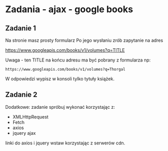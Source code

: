 # Zadania - ajax - google books

## Zadanie 1
Na stronie masz prosty formularz
Po jego wysłaniu zrób zapytanie na adres

https://www.googleapis.com/books/v1/volumes?q=TITLE

Uwaga - ten TITLE na końcu adresu ma być pobrany z formularza np:

```
https://www.googleapis.com/books/v1/volumes?q=Thorgal
```

W odpowiedzi wypisz w konsoli tylko tytuły książek.

## Zadanie 2
Dodatkowe: zadanie spróbuj wykonać korzystając z:
* XMLHttpRequest
* Fetch
* axios
* jquery ajax

linki do axios i jquery wstaw korzystając z serwerów cdn.